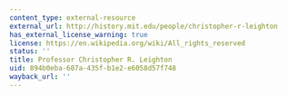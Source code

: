 ```yaml
---
content_type: external-resource
external_url: http://history.mit.edu/people/christopher-r-leighton
has_external_license_warning: true
license: https://en.wikipedia.org/wiki/All_rights_reserved
status: ''
title: Professor Christopher R. Leighton
uid: 894b0eba-607a-435f-b1e2-e6058d57f748
wayback_url: ''
---
```

